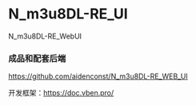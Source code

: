 # N_m3u8DL-RE_UI
 N_m3u8DL-RE_WebUI
### 成品和配套后端
 https://github.com/aidenconst/N_m3u8DL-RE_WEB_UI


开发框架：https://doc.vben.pro/
